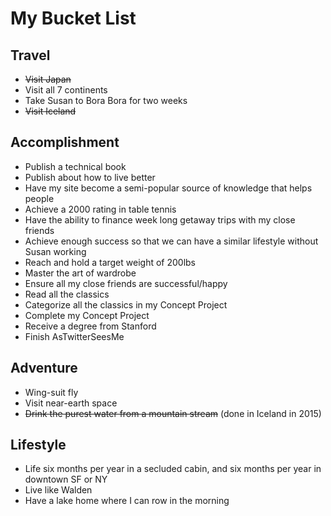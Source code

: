 # My Bucket List

## Travel

- ~~Visit Japan~~
- Visit all 7 continents
- Take Susan to Bora Bora for two weeks
- ~~Visit Iceland~~

## Accomplishment

- Publish a technical book
- Publish about how to live better
- Have my site become a semi-popular source of knowledge that helps people
- Achieve a 2000 rating in table tennis
- Have the ability to finance week long getaway trips with my close friends
- Achieve enough success so that we can have a similar lifestyle without Susan working
- Reach and hold a target weight of 200lbs
- Master the art of wardrobe
- Ensure all my close friends are successful/happy
- Read all the classics
- Categorize all the classics in my Concept Project
- Complete my Concept Project
- Receive a degree from Stanford
- Finish AsTwitterSeesMe

## Adventure

- Wing-suit fly
- Visit near-earth space
- ~~Drink the purest water from a mountain stream~~ (done in Iceland in 2015)

## Lifestyle

- Life six months per year in a secluded cabin, and six months per year in downtown SF or NY
- Live like Walden
- Have a lake home where I can row in the morning
